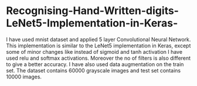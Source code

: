 # Recognising-Hand-Written-digits-LeNet5-Implementation-in-Keras-
I have used mnist dataset and applied 5 layer Convolutional Neural Network. This implementation is similar to the LeNet5 implementation in Keras, except some of minor changes like instead of sigmoid and tanh activation I have used relu and softmax activations. Moreover the no of filters is also different to give a better accuracy. I have also used data augmentation on the train set. The dataset contains 60000 grayscale images and test set contains 10000 images.
